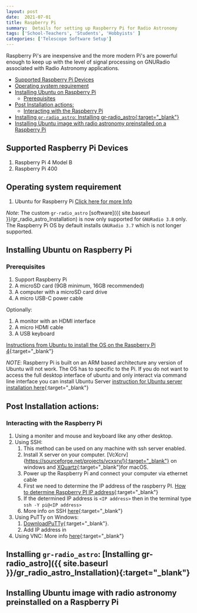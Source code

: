 ```yaml
---
layout: post
date:  2021-07-01
title: Raspberry Pi
summary:  Details for setting up Raspberry Pi for Radio Astronomy
tags: ['School-Teachers', 'Students', 'Hobbyists' ]
categories: ['Telescope Software Setup']
---
```


Raspberry Pi's are inexpensive and the more modern Pi's are powerful enough to keep up with the level of signal processing on GNURadio associated with Radio Astronomy applications. 

- [Supported Raspberry Pi Devices](#supported-raspberry-pi-devices)
- [Operating system requirement](#operating-system-requirement)
- [Installing Ubuntu on Raspberry Pi](#installing-ubuntu-on-raspberry-pi)
  - [Prerequisites](#prerequisites)
- [Post Installation actions:](#post-installation-actions)
  - [Interacting with the Raspberry Pi](#interacting-with-the-raspberry-pi)
- [Installing `gr-radio_astro`: Installing gr-radio_astro{:target="_blank"}](#installing-gr-radio_astro-installing-gr-radio_astro-sitebaseurl-gr_radio_astro_installationtarget_blank)
- [Installing Ubuntu image with radio astronomy preinstalled  on a Raspberry Pi](#installing-ubuntu-image-with-radio-astronomy-preinstalled--on-a-raspberry-pi)


## Supported Raspberry Pi Devices

1. Raspberry Pi 4 Model B
2. Raspberry Pi 400

## Operating system requirement

1. Ubuntu for Raspberry Pi [Click here for more Info](https://ubuntu.com/raspberry-pi)

_Note_: The custom `gr-radio_astro` [software]({{ site.baseurl }}/gr_radio_astro_Installation)  is now only supported for `GNURadio 3.8` only. The Raspberry Pi OS by default installs `GNURadio 3.7` which is not longer supported. 

## Installing Ubuntu on Raspberry Pi

### Prerequisites

1. Support Raspberry Pi
2. A microSD card (9GB minimum, 16GB recommended)
3. A computer with a microSD card drive
4. A micro USB-C power cable

Optionally:    
1. A monitor with an HDMI interface
2. A micro HDMI cable
3. A USB keyboard


[Instructions from Ubuntu to install the OS on the Raspberry Pi 4](https://ubuntu.com/tutorials/how-to-install-ubuntu-on-your-raspberry-pi#1-overview){:target="_blank"}

_NOTE_: Raspberry Pi is built on an ARM based architecture  any version of Ubuntu will not work. The OS has to specific to the Pi. If you do not want to access the full desktop interface of ubuntu and only interact via command line interface you can install Ubuntu Server [instruction for Ubuntu server installation here](https://ubuntu.com/tutorials/how-to-install-ubuntu-on-your-raspberry-pi#1-overview){:target="_blank"}

## Post Installation actions: 

### Interacting with the Raspberry Pi

1. Using a moniter and mouse and keyboard like any other desktop. 
2. Using SSH:
   1. This method can be used on any machine with ssh server enabled.
   2. Install X server on your computer. [VcXcrv]{https://sourceforge.net/projects/vcxsrv/}{:target="_blank"} on windows and [XQuartz](https://www.xquartz.org/){:target="_blank"}for macOS. 
   3. Power up the Raspberry Pi and connect your computer via ethernet cable
   4. First we need to determine the IP address of the raspberry PI. [How to determine Raspberry PI IP address](https://www.raspberrypi.org/documentation/remote-access/ip-address.md){:target="_blank"}
   5. If the determined IP address is `<IP address>` then in the terminal type `ssh -Y pi@<IP address>`
   6. More info on SSH [here](https://www.raspberrypi.org/documentation/remote-access/ssh/){:target="_blank"}
3. Using PuTTy on Windows: 
   1. [DownloadPuTTy](https://www.putty.org){:target="_blank"}.
   2. Add IP address in
4. Using VNC: More info [here](https://www.raspberrypi.org/documentation/remote-access/vnc/README.md){:target="_blank"} 
    
    

## Installing `gr-radio_astro`: [Installing gr-radio_astro]({{ site.baseurl }}/gr_radio_astro_Installation){:target="_blank"} 


## Installing Ubuntu image with radio astronomy preinstalled  on a Raspberry Pi